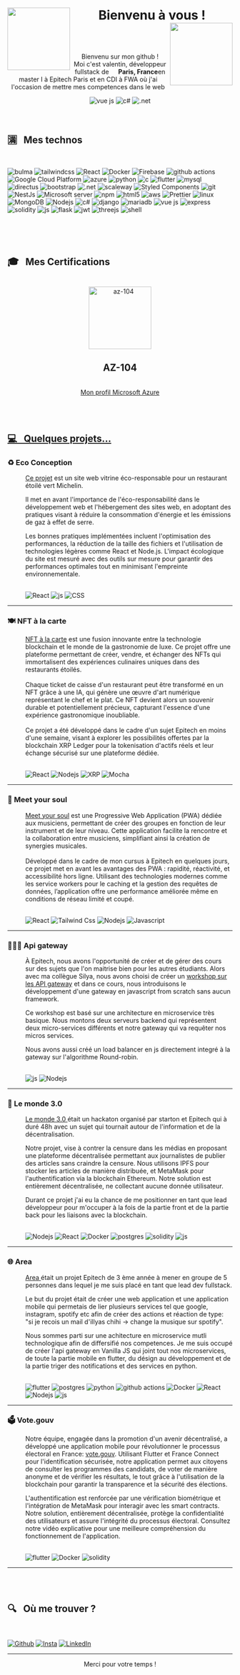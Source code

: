 <div>
  <h1 align="center">
  <img src="https://media.giphy.com/media/v1.Y2lkPTc5MGI3NjExaHdxNnk2YXdqM2N3eGV2bmp3eDNzOWF5NmZjOWM0dG1hMWJtMmZ1NiZlcD12MV9pbnRlcm5hbF9naWZfYnlfaWQmY3Q9Zw/BPJmthQ3YRwD6QqcVD/giphy.gif" width="140" align="left"/> 
    Bienvenu à vous !
<img src="https://media.giphy.com/media/v1.Y2lkPTc5MGI3NjExaHdxNnk2YXdqM2N3eGV2bmp3eDNzOWF5NmZjOWM0dG1hMWJtMmZ1NiZlcD12MV9pbnRlcm5hbF9naWZfYnlfaWQmY3Q9Zw/BPJmthQ3YRwD6QqcVD/giphy.gif" width="140" align="right"/> 
  </h1>   
</div>

<br>
<br>

<div align="center">
  <p>Bienvenu sur mon github ! <br> Moi c'est valentin, développeur fullstack de <img src="https://cdn-icons-png.flaticon.com/512/197/197560.png" width="13"/> <b>Paris, France</b>en master I à     Epitech Paris et en CDI à FWA où j'ai l'occasion de mettre mes competences dans le web
  </p>
  <img alt="vue js" src="https://img.shields.io/badge/vuejs-%2335495e.svg?style=for-the-badge&logo=vuedotjs&logoColor=%234FC08D" />
  <img alt="c#" src="https://img.shields.io/badge/c%23-%23239120.svg?style=for-the-badge&logo=csharp&logoColor=white" />
  <img alt=".net" src="https://img.shields.io/badge/.NET-5C2D91?style=for-the-badge&logo=.net&logoColor=white" />
</div>
  
<br>
<br>

<h2>🈵 &nbsp; Mes technos</h2>
<br>
<p>
  <img alt="bulma" src="https://img.shields.io/badge/bulma-00D0B1?style=flat-square&logo=bulma&logoColor=white" />
  <img alt="tailwindcss" src="https://img.shields.io/badge/tailwindcss-%2338B2AC.svg?style=flat-square&logo=tailwind-css&logoColor=white" />
  <img alt="React" src="https://img.shields.io/badge/-React-45b8d8?style=flat-square&logo=react&logoColor=white" />
  <img alt="Docker" src="https://img.shields.io/badge/-Docker-46a2f1?style=flat-square&logo=docker&logoColor=white" />
  <img alt="Firebase" src="https://img.shields.io/badge/Firebase-039BE5?style=flat-square&logo=Firebase&logoColor=white" />
  <img alt="github actions" src="https://img.shields.io/badge/-Github_Actions-2088FF?style=flat-square&logo=github-actions&logoColor=white" />
  <img alt="Google Cloud Platform" src="https://img.shields.io/badge/-Google_Cloud_Platform-1a73e8?style=flat-square&logo=google-cloud&logoColor=white" />
  <img alt="azure" src="https://img.shields.io/badge/azure-%230072C6.svg?style=flat-square&logo=microsoftazure&logoColor=white" />
  <img alt="python" src="https://img.shields.io/badge/python-3670A0?style=flat-square&logo=python&logoColor=ffdd54" />
  <img alt="c" src="https://img.shields.io/badge/c-%2300599C.svg?style=flat-square&logo=c&logoColor=white" />
  <img alt="flutter" src="https://img.shields.io/badge/Flutter-%2302569B.svg?style=flat-square&logo=Flutter&logoColor=white" />
  <img alt="mysql" src="https://img.shields.io/badge/mysql-%2300f.svg?style=flat-square&logo=mysql&logoColor=white" />
  <img alt="directus" src="https://img.shields.io/badge/directus-%2364f.svg?style=flat-square&logo=directus&logoColor=white" />
  <img alt="bootstrap" src="https://img.shields.io/badge/bootstrap-%238511FA.svg?style=flat-square&logo=bootstrap&logoColor=white" />
  <img alt=".net" src="https://img.shields.io/badge/.NET-5C2D91?style=flat-square&logo=.net&logoColor=white" />
  <img alt="scaleway" src="https://img.shields.io/badge/SCALEWAY-%234f0599.svg?style=flat-square&logo=scaleway&logoColor=white" />
  <img alt="Styled Components" src="https://img.shields.io/badge/-Styled_Components-db7092?style=flat-square&logo=styled-components&logoColor=white" />
  <img alt="git" src="https://img.shields.io/badge/-Git-F05032?style=flat-square&logo=git&logoColor=white" />
  <img alt="NestJs" src="https://img.shields.io/badge/-NestJs-ea2845?style=flat-square&logo=nestjs&logoColor=white" />
  <img alt="Microsoft server" src="https://img.shields.io/badge/Microsoft%20SQL%20Server-CC2927?style=flat-square&logo=microsoft%20sql%20server&logoColor=white" />
  <img alt="npm" src="https://img.shields.io/badge/-NPM-CB3837?style=flat-square&logo=npm&logoColor=white" />
  <img alt="html5" src="https://img.shields.io/badge/-HTML5-E34F26?style=flat-square&logo=html5&logoColor=white" />
  <img alt="aws" src="https://img.shields.io/badge/AWS-%23FF9900.svg?style=flat-square&logo=amazon-aws&logoColor=white" />
  <img alt="Prettier" src="https://img.shields.io/badge/-Prettier-F7B93E?style=flat-square&logo=prettier&logoColor=white" />
  <img alt="linux" src="https://img.shields.io/badge/Linux-FCC624?style=flat-square&logo=linux&logoColor=black" />
  <img alt="MongoDB" src="https://img.shields.io/badge/-MongoDB-13aa52?style=flat-square&logo=mongodb&logoColor=white" />
  <img alt="Nodejs" src="https://img.shields.io/badge/-Nodejs-43853d?style=flat-square&logo=Node.js&logoColor=white" />
  <img alt="c#" src="https://img.shields.io/badge/c%23-%23239120.svg?style=flat-square&logo=csharp&logoColor=white" />
  <img alt="django" src="https://img.shields.io/badge/django-%23092E20.svg?style=flat-square&logo=django&logoColor=white" />
  <img alt="mariadb" src="https://img.shields.io/badge/MariaDB-003545?style=flat-square&logo=mariadb&logoColor=white" />
  <img alt="vue js" src="https://img.shields.io/badge/vuejs-%2335495e.svg?style=flat-square&logo=vuedotjs&logoColor=%234FC08D" />
  <img alt="express" src="https://img.shields.io/badge/express.js-%23404d59.svg?style=flat-square&logo=express&logoColor=%2361DAFB" />
  <img alt="solidity" src="https://img.shields.io/badge/Solidity-%23363636.svg?style=flat-square&logo=solidity&logoColor=white" />
  <img alt="js" src="https://img.shields.io/badge/javascript-%23323330.svg?style=flat-square&logo=javascript&logoColor=%23F7DF1E" />
  <img alt="flask" src="https://img.shields.io/badge/flask-%23000.svg?style=flat-square&logo=flask&logoColor=white" />
  <img alt="jwt" src="https://img.shields.io/badge/JWT-black?style=flat-square&logo=JSON%20web%20tokens" />
  <img alt="threejs" src="https://img.shields.io/badge/threejs-black?style=flat-square&logo=three.js&logoColor=white" />
  <img alt="shell" src="https://img.shields.io/badge/shell_script-%23121011.svg?style=flat-square&logo=gnu-bash&logoColor=white" />
  <img alt="" src="" />
  <img alt="" src="" />
  <img alt="" src="" />
  <img alt="" src="" />
</p>
<br>
<br>
<br>

<h2>🎓 &nbsp; Mes Certifications</h2>
<br>

<div align="center">
  <a href="https://learn.microsoft.com/fr-fr/credentials/certifications/azure-administrator/?practice-assessment-type=certification">
    <img alt="az-104" src="https://training.cellenza.com/wp-content/uploads/2021/07/AZ104.png" width="140" align="center" />
  </a>
  <h2 align="center">
    AZ-104
  </h2>
</div>
<br>
<div align="center">
  <a href="https://learn.microsoft.com/fr-fr/users/valoup-4373/">
  Mon profil Microsoft Azure
  </a>
</div>

<br>
<br>
<br>


<a href="https://github.com/valoup917/eco_conception"> <h2>💻 &nbsp; Quelques projets...</h2> </a>

<dl>
  <h3>♻️ Eco Conception</h3>
  <dd>
    <dl>
      <p>
<a href="https://github.com/valoup917/eco_conception">Ce projet</a> est un site web vitrine éco-responsable pour un restaurant étoilé vert Michelin.

Il met en avant l'importance de l'éco-responsabilité dans le développement web et l'hébergement des sites web, en adoptant des pratiques visant à réduire la consommation d'énergie et les émissions de gaz à effet de serre.

Les bonnes pratiques implémentées incluent l'optimisation des performances, la réduction de la taille des fichiers et l'utilisation de technologies légères comme React et Node.js. L'impact écologique du site est mesuré avec des outils sur mesure pour garantir des performances optimales tout en minimisant l'empreinte environnementale.
      </p>
<br>
    <img alt="React" src="https://img.shields.io/badge/-React-45b8d8?style=for-the-badge&logo=react&logoColor=white" />
    <img alt="js" src="https://img.shields.io/badge/javascript-%23323330.svg?style=for-the-badge&logo=javascript&logoColor=%23F7DF1E" />
    <img alt="CSS" src="https://img.shields.io/badge/css3-%231572B6.svg?style=for-the-badge&logo=css3&logoColor=white" />
    </dl>
  </dd>
</dl>

---

<dl>
  <h3>🍽️ NFT à la carte</h3>
  <dd>
    <dl>
 <a href="https://github.com/valoup917/nft-a-la-carte">NFT à la carte</a> est une fusion innovante entre la technologie blockchain et le monde de la gastronomie de luxe. Ce projet offre une plateforme permettant de créer, vendre, et échanger des NFTs qui immortalisent des expériences culinaires uniques dans des restaurants étoilés.
    </br>
    </br>
Chaque ticket de caisse d'un restaurant peut être transformé en un NFT grâce à une IA, qui génère une œuvre d'art numérique représentant le chef et le plat. Ce NFT devient alors un souvenir durable et potentiellement précieux, capturant l'essence d'une expérience gastronomique inoubliable.
    </br>
    </br>
Ce projet a été développé dans le cadre d'un sujet Epitech en moins d'une semaine, visant à explorer les possibilités offertes par la blockchain XRP Ledger pour la tokenisation d'actifs réels et leur échange sécurisé sur une plateforme dédiée.
      </p>
<br>
    <img alt="React" src="https://img.shields.io/badge/-React-45b8d8?style=for-the-badge&logo=react&logoColor=white" />
    <img alt="Nodejs" src="https://img.shields.io/badge/-Nodejs-43853d?style=for-the-badge&logo=Node.js&logoColor=white" />
    <img alt="XRP" src="https://img.shields.io/badge/Xrp-black?style=for-the-badge&logo=xrp&logoColor=white" />
    <img alt="Mocha" src="https://img.shields.io/badge/mocha.js-323330?style=for-the-badge&logo=mocha&logoColor=Brown" />
    </dl>
  </dd>
</dl>

---

<h3></h3>
<dl>
  <h3>🔔 Meet your soul</h3>
  <dd>
    <dl>
 <a href="https://github.com/valoup917/meet-your-soul">Meet your soul</a> est une Progressive Web Application (PWA) dédiée aux musiciens, permettant de créer des groupes en fonction de leur instrument et de leur niveau. Cette application facilite la rencontre et la collaboration entre musiciens, simplifiant ainsi la création de synergies musicales.
    </br>
    </br>
Développé dans le cadre de mon cursus à Epitech en quelques jours, ce projet met en avant les avantages des PWA : rapidité, réactivité, et accessibilité hors ligne. Utilisant des technologies modernes comme les service workers pour le caching et la gestion des requêtes de données, l’application offre une performance améliorée même en conditions de réseau limité et coupé.
      </p>
<br>
      <img alt="React" src="https://img.shields.io/badge/-React-45b8d8?style=for-the-badge&logo=react&logoColor=white" />
      <img alt="Tailwind Css" src="https://img.shields.io/badge/Tailwind_CSS-38B2AC?style=for-the-badge&logo=tailwind-css&logoColor=white" />
      <img alt="Nodejs" src="https://img.shields.io/badge/-Nodejs-43853d?style=for-the-badge&logo=Node.js&logoColor=white" />
      <img alt="Javascript" src="https://img.shields.io/badge/JavaScript-F7DF1E?style=for-the-badge&logo=javascript&logoColor=black" />
    </dl>
  </dd>
</dl>

---

<dl>
  <h3>👨🏼‍🏫 Api gateway</h3>
  <dd>
    <dl>
      <p>
  À Epitech, nous avons l'opportunité de créer et de gérer des cours sur des sujets que l'on maitrise bien pour les autres étudiants. Alors avec ma collègue Silya, nous avons choisi de créer un <a href="https://github.com/valoup917/API_gateway">workshop sur les API gateway</a> et dans ce cours, nous introduisons le développement d'une gateway en javascript from scratch sans aucun framework.

Ce workshop est basé sur une architecture en microservice très basique. Nous montons deux serveurs backend qui représentent deux micro-services différents et notre gateway qui va requêter nos micros services.

Nous avons aussi créé un load balancer en js directement integré à la gateway sur l'algorithme Round-robin.
      </p>
<br>
    <img alt="js" src="https://img.shields.io/badge/javascript-%23323330.svg?style=for-the-badge&logo=javascript&logoColor=%23F7DF1E" />
    <img alt="Nodejs" src="https://img.shields.io/badge/-Nodejs-43853d?style=for-the-badge&logo=Node.js&logoColor=white" />
    </dl>
  </dd>
</dl>

---

<dl>
  <h3>📰 Le monde 3.0</h3>
  <dd>
    <dl>
      <p>
 <a href="https://github.com/valoup917/Le-Monde3.0"> Le monde 3.0 </a> était un hackaton organisé par starton et Epitech qui à duré 48h avec un sujet qui tournait autour de l'information et de la décentralisation.

Notre projet, vise à contrer la censure dans les médias en proposant une plateforme décentralisée permettant aux journalistes de publier des articles sans craindre la censure. Nous utilisons IPFS pour stocker les articles de manière distribuée, et MetaMask pour l'authentification via la blockchain Ethereum. Notre solution est entièrement décentralisée, ne collectant aucune donnée utilisateur.

Durant ce projet j'ai eu la chance de me positionner en tant que lead développeur pour m'occuper à la fois de la partie front et de la partie back pour les liaisons avec la blockchain.
     </p>
<br>
    <img alt="Nodejs" src="https://img.shields.io/badge/-Nodejs-43853d?style=for-the-badge&logo=Node.js&logoColor=white" />
    <img alt="React" src="https://img.shields.io/badge/-React-45b8d8?style=for-the-badge&logo=react&logoColor=white" />
    <img alt="Docker" src="https://img.shields.io/badge/-Docker-46a2f1?style=for-the-badge&logo=docker&logoColor=white" />
    <img alt="postgres" src="https://img.shields.io/badge/postgres-%23316192.svg?style=for-the-badge&logo=postgresql&logoColor=white" />
    <img alt="solidity" src="https://img.shields.io/badge/Solidity-%23363636.svg?style=for-the-badge&logo=solidity&logoColor=white" />
    <img alt="js" src="https://img.shields.io/badge/javascript-%23323330.svg?style=for-the-badge&logo=javascript&logoColor=%23F7DF1E" />
    </dl>
  </dd>
</dl>

---

<dl>
  <h3>🌐 Area</h3>
  <dd>
    <dl>
      <p>
 <a href="https://github.com/valoup917/Area"> Area </a> était un projet Epitech de 3 ème année à mener en groupe de 5 personnes dans lequel je me suis placé en tant que lead dev fullstack.

Le but du projet était de créer une web application et une application mobile qui permetais de lier plusieurs services tel que google, instagram, spotify etc afin de créer des actions et réaction de type: "si je recois un mail d'illyas chihi -> change la musique sur spotify".

Nous sommes parti sur une achitecture en microservice mutli technologique afin de differsifié nos competences. Je me suis occupé de créer l'api gateway en Vanilla JS qui joint tout nos microservices, de toute la partie mobile en flutter, du désign au développement et de la partie triger des notifications et des services en python.
     </p>
<br>
    <img alt="flutter" src="https://img.shields.io/badge/Flutter-%2302569B.svg?style=for-the-badge&logo=Flutter&logoColor=white" />
    <img alt="postgres" src="https://img.shields.io/badge/postgres-%23316192.svg?style=for-the-badge&logo=postgresql&logoColor=white" />
    <img alt="python" src="https://img.shields.io/badge/python-3670A0?style=for-the-badge&logo=python&logoColor=ffdd54" />
    <img alt="github actions" src="https://img.shields.io/badge/github%20actions-%232671E5.svg?style=for-the-badge&logo=githubactions&logoColor=white" />
    <img alt="Docker" src="https://img.shields.io/badge/-Docker-46a2f1?style=for-the-badge&logo=docker&logoColor=white" />
    <img alt="React" src="https://img.shields.io/badge/-React-45b8d8?style=for-the-badge&logo=react&logoColor=white" />
    <img alt="Nodejs" src="https://img.shields.io/badge/-Nodejs-43853d?style=for-the-badge&logo=Node.js&logoColor=white" />
    <img alt="js" src="https://img.shields.io/badge/javascript-%23323330.svg?style=for-the-badge&logo=javascript&logoColor=%23F7DF1E" />
    </dl>
  </dd>
</dl>

---

<dl>
  <h3>🗳️ Vote.gouv</h3>
  <dd>
    <dl>
      <p>
Notre équipe, engagée dans la promotion d'un avenir décentralisé, a développé une application mobile pour révolutionner le processus électoral en France: <a href="https://github.com/valoup917/Le-Monde3.0"> vote.gouv</a>. Utilisant Flutter et France Connect pour l'identification sécurisée, notre application permet aux citoyens de consulter les programmes des candidats, de voter de manière anonyme et de vérifier les résultats, le tout grâce à l'utilisation de la blockchain pour garantir la transparence et la sécurité des élections.

L'authentification est renforcée par une vérification biométrique et l'intégration de MetaMask pour interagir avec les smart contracts. Notre solution, entièrement décentralisée, protège la confidentialité des utilisateurs et assure l'intégrité du processus électoral. Consultez notre vidéo explicative pour une meilleure compréhension du fonctionnement de l'application.
     </p>
<br>
    <img alt="flutter" src="https://img.shields.io/badge/Flutter-%2302569B.svg?style=for-the-badge&logo=Flutter&logoColor=white" />
    <img alt="Docker" src="https://img.shields.io/badge/-Docker-46a2f1?style=for-the-badge&logo=docker&logoColor=white" />
    <img alt="solidity" src="https://img.shields.io/badge/Solidity-%23363636.svg?style=for-the-badge&logo=solidity&logoColor=white" />
    </dl>
  </dd>
</dl>

---

<br>
<br>

<h2>🔍 &nbsp; Où me trouver ?</h2>
<br>
<p>
<a href="https://github.com/valoup917" target="_blank"><img alt="Github" src="https://img.shields.io/badge/GitHub-%2312100E.svg?&style=for-the-badge&logo=Github&logoColor=white" /></a> 
<a href="https://www.instagram.com/_valoup/" target="_blank"><img alt="Insta" src="https://img.shields.io/badge/Instagram-%23E4405F.svg?style=for-the-badge&logo=Instagram&logoColor=white" /></a> 
<a href="https://www.linkedin.com/in/valentin-fouillet" target="_blank"><img alt="LinkedIn" src="https://img.shields.io/badge/linkedin-%230077B5.svg?&style=for-the-badge&logo=linkedin&logoColor=white" /></a>
</p>

------------
<p align="center">Merci pour votre temps !</p>
